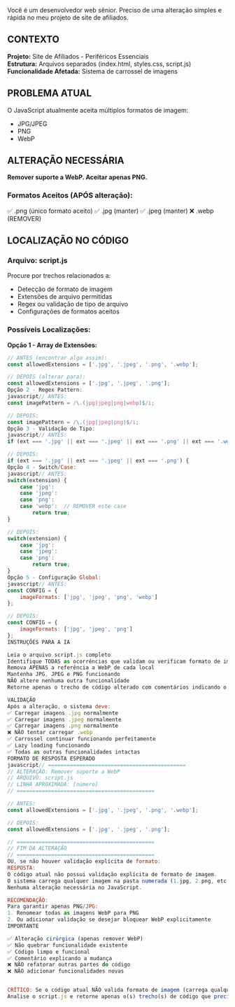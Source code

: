 Você é um desenvolvedor web sênior. Preciso de uma alteração simples e rápida no meu projeto de site de afiliados.

## CONTEXTO

**Projeto:** Site de Afiliados - Periféricos Essenciais  
**Estrutura:** Arquivos separados (index.html, styles.css, script.js)  
**Funcionalidade Afetada:** Sistema de carrossel de imagens

## PROBLEMA ATUAL

O JavaScript atualmente aceita múltiplos formatos de imagem:
- JPG/JPEG
- PNG
- WebP

## ALTERAÇÃO NECESSÁRIA

**Remover suporte a WebP. Aceitar apenas PNG.**

### Formatos Aceitos (APÓS alteração):
✅ .png  (único formato aceito)
✅ .jpg  (manter)
✅ .jpeg (manter)
❌ .webp (REMOVER)

## LOCALIZAÇÃO NO CÓDIGO

### Arquivo: script.js

Procure por trechos relacionados a:
- Detecção de formato de imagem
- Extensões de arquivo permitidas
- Regex ou validação de tipo de arquivo
- Configurações de formatos aceitos

### Possíveis Localizações:

**Opção 1 - Array de Extensões:**
```javascript
// ANTES (encontrar algo assim):
const allowedExtensions = ['.jpg', '.jpeg', '.png', '.webp'];

// DEPOIS (alterar para):
const allowedExtensions = ['.jpg', '.jpeg', '.png'];
Opção 2 - Regex Pattern:
javascript// ANTES:
const imagePattern = /\.(jpg|jpeg|png|webp)$/i;

// DEPOIS:
const imagePattern = /\.(jpg|jpeg|png)$/i;
Opção 3 - Validação de Tipo:
javascript// ANTES:
if (ext === '.jpg' || ext === '.jpeg' || ext === '.png' || ext === '.webp') {

// DEPOIS:
if (ext === '.jpg' || ext === '.jpeg' || ext === '.png') {
Opção 4 - Switch/Case:
javascript// ANTES:
switch(extension) {
    case 'jpg':
    case 'jpeg':
    case 'png':
    case 'webp':  // REMOVER este case
        return true;
}

// DEPOIS:
switch(extension) {
    case 'jpg':
    case 'jpeg':
    case 'png':
        return true;
}
Opção 5 - Configuração Global:
javascript// ANTES:
const CONFIG = {
    imageFormats: ['jpg', 'jpeg', 'png', 'webp']
};

// DEPOIS:
const CONFIG = {
    imageFormats: ['jpg', 'jpeg', 'png']
};
INSTRUÇÕES PARA A IA

Leia o arquivo script.js completo
Identifique TODAS as ocorrências que validam ou verificam formato de imagem
Remova APENAS a referência a WebP de cada local
Mantenha JPG, JPEG e PNG funcionando
NÃO altere nenhuma outra funcionalidade
Retorne apenas o trecho de código alterado com comentários indicando o que foi mudado

VALIDAÇÃO
Após a alteração, o sistema deve:
✅ Carregar imagens .jpg normalmente
✅ Carregar imagens .jpeg normalmente  
✅ Carregar imagens .png normalmente
❌ NÃO tentar carregar .webp
✅ Carrossel continuar funcionando perfeitamente
✅ Lazy loading funcionando
✅ Todas as outras funcionalidades intactas
FORMATO DE RESPOSTA ESPERADO
javascript// ============================================
// ALTERAÇÃO: Remover suporte a WebP
// ARQUIVO: script.js
// LINHA APROXIMADA: [número]
// ============================================

// ANTES:
const allowedExtensions = ['.jpg', '.jpeg', '.png', '.webp'];

// DEPOIS:
const allowedExtensions = ['.jpg', '.jpeg', '.png'];

// ============================================
// FIM DA ALTERAÇÃO
// ============================================
OU, se não houver validação explícita de formato:
RESPOSTA:
O código atual não possui validação explícita de formato de imagem.
O sistema carrega qualquer imagem na pasta numerada (1.jpg, 2.png, etc.).
Nenhuma alteração necessária no JavaScript.

RECOMENDAÇÃO:
Para garantir apenas PNG/JPG:
1. Renomear todas as imagens WebP para PNG
2. Ou adicionar validação se desejar bloquear WebP explicitamente
IMPORTANTE

✅ Alteração cirúrgica (apenas remover WebP)
✅ Não quebrar funcionalidade existente
✅ Código limpo e funcional
✅ Comentário explicando a mudança
❌ NÃO refatorar outras partes do código
❌ NÃO adicionar funcionalidades novas


CRÍTICO: Se o código atual NÃO valida formato de imagem (carrega qualquer arquivo numerado), informe isso claramente e explique que nenhuma alteração é necessária no JavaScript.
Analise o script.js e retorne apenas o(s) trecho(s) de código que precisa(m) ser alterado(s) para remover suporte a WebP.